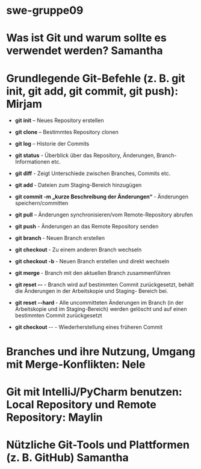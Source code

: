 # swe-gruppe09
# Was ist Git und warum sollte es verwendet werden? Samantha
# Grundlegende Git-Befehle (z. B. git init, git add, git commit, git push): Mirjam

- **git init** – Neues Repository erstellen
- **git clone** <repository-url> – Bestimmtes Repository clonen

- **git log** – Historie der Commits
- **git status** - Überblick über das Repository, Änderungen, Branch-Informationen etc.
- **git diff** - Zeigt Unterschiede zwischen Branches, Commits etc. 

- **git add <Dateiname>** - Dateien zum Staging-Bereich hinzugügen
- **git commit -m „kurze Beschreibung der Änderungen“** - Änderungen speichern/committen
- **git pull** – Änderungen synchronisieren/vom Remote-Repository abrufen
- **git push** -  Änderungen an das Remote Repository senden

- **git branch <branch-name>** - Neuen Branch erstellen
- **git checkout <branch-name>** - Zu einem anderen Branch wechseln
- **git checkout -b <branch-name>** - Neuen Branch erstellen und direkt wechseln
- **git merge <branch-name>** - Branch mit den aktuellen Branch zusammenführen

- **git reset --<commit-hash>** -  Branch wird auf bestimmten Commit zurückgesetzt, behält die Änderungen in der Arbeitskopie und Staging-  Bereich bei. 
- **git reset --hard <commit-hash>** - Alle uncommitteten Änderungen im Branch (in der Arbeitskopie und im Staging-Bereich)  werden gelöscht und auf einen bestimmten Commit zurückgesetzt
- **git checkout <commit-hash>** -- <dateiname> - Wiederherstellung eines früheren Commit

# Branches und ihre Nutzung, Umgang mit Merge-Konflikten: Nele
# Git mit IntelliJ/PyCharm benutzen: Local Repository und Remote Repository: Maylin
# Nützliche Git-Tools und Plattformen (z. B. GitHub) Samantha
